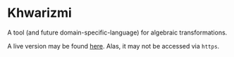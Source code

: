 # Khwarizmi

A tool (and future domain-specific-language) for algebraic transformations.

A live version may be found [here](http://cs.hmc.edu:6283). Alas, it may not be accessed via `https`.
